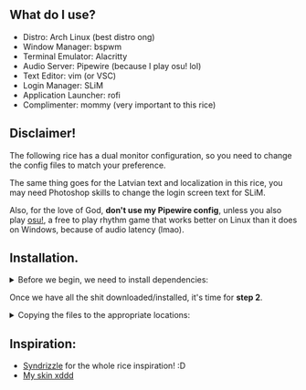 ## What do I use?
* Distro: Arch Linux (best distro ong)
* Window Manager: bspwm
* Terminal Emulator: Alacritty
* Audio Server: Pipewire (because I play osu! lol)
* Text Editor: vim (or VSC)
* Login Manager:  SLiM
* Application Launcher: rofi
* Complimenter: mommy (very important to this rice)

## Disclaimer!
The following rice has a dual monitor configuration, so you need to change the config files to match your preference.

The same thing goes for the Latvian text and localization in this rice, you may need Photoshop skills to change the login screen text for SLiM.

Also, for the love of God, <b>don't use my Pipewire config</b>, unless you also play <a href=https://osu.ppy.sh>osu!</a>, a free to play rhythm game that works better on Linux than it does on Windows, because of audio latency (lmao).

## Installation.

<details>
<summary>Before we begin, we need to install dependencies:</summary>

```bash
paru -S bspwm sxhkd alacritty jgmenu rofi polybar picom dunst nitrogen slim ttf-roboto lxappearance \
visual-studio-code-bin vim mpd mpc ncmpcpp thunar thunar-archive-plugin thunar-media-tags-plugin thunar-volman gvfs qt5ct \
kvantum materia-gtk-theme kvantum-theme-materia papirus-icon-theme papirus-folders zsh zsh-autosuggestions zsh-syntax-highlighting pulsemixer pavucontrol lxsession network-manager-applet flameshot i3lock-color gtk-engine-murrine xarchiver ristretto xfce4-clipman-plugin xfce4-power-manager emote xautolock gnome-disk-utility shellspec-bin mommy vlc fuck exa
```

Now, we get the dotfiles themselves:
```bash
git clone https://github.com/grumpoo/dots
```

</details>

Once we have all the shit downloaded/installed, it's time for <b>step 2</b>.

<details>
<summary>Copying the files to the appropriate locations:</summary>
  
First thing we do is copy the files for the home and root directories:
```bash
cd dots; cp -r .config/ .local/ .mpd/ .ncmpcpp/ .wallpapers/ .gtkrc-2.0 .zshrc .vimrc .Xresources .xinitrc ~/; sudo cp -r etc/ usr/ /
```
After you've done that, make some files executable:
```bash
chmod +x ~/.config/bspwm/bspwmrc; chmod +x .xinitrc; chmod +x ~/.config/polybar/launch.sh; chmod +x ~/.local/bin/*
```
And last, but not least, <b>restart your system.</b>
If you see the <b>purple ball</b> pfp in the middle, then CONGRATULATIONS, YOU HAVE SUCCESSFULLY GOT MY RICE TO WORK ON YOUR PC! :D  

The only thing left to now is to delete the ``dotfiles`` folder:
```bash
rm -rf dots/
```

For Vim, we need <a href=https://github.com/junegunn/vim-plug>Vim-plug</a> for the plugins (if you plan on using Vim instead of VSC xd):
```bash
curl -fLo ~/.vim/autoload/plug.vim --create-dirs \
    https://raw.githubusercontent.com/junegunn/vim-plug/master/plug.vim
```
Then, open vim and type ``:PlugInstall``.

Optionally, you can change the folder colours with ``papirus-folders``:
```bash
papirus-folders -C black* -t Papirus-Dark
```
*Note: To find out what other colours it has, write the ``papirus-folders -l`` command.
</details>

## Inspiration:
* <a href=https://github.com/Syndrizzle/hotfiles/tree/bspwm>Syndrizzle</a> for the whole rice inspiration! :D
* <a href=https://grumpoo.github.io/skin>My skin xddd</a>
